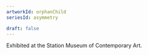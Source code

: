```yaml
---
artworkId: orphanChild
seriesId: asymmetry

draft: false
---
```


Exhibited at the Station Museum of Contemporary Art.